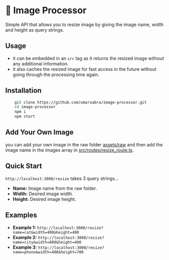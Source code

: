 # 💎 Image Processor

Simple API that allows you to resize image by giving the image name, width and height as query strings.

## Usage

- it can be embedded in an `src` tag as it returns the resized image without any additional information.
- it also caches the resized image for fast access in the future without going through the processing time again.

## Installation

```bash
    git clone https://github.com/umarsabra/image-processor.git
    cd image-processor
    npm i
    npm start
```

## Add Your Own Image

you can add your own image in the raw folder [assets/raw](https://github.com/umarsabra/image-processor/tree/main/assets/raw) and then add the image name in the images array in [src/routes/resize_route.ts](https://github.com/umarsabra/image-processor/blob/main/src/routes/resize_route.ts).

## Quick Start

`http://localhost:3000/resize` takes 3 query strings...

- **Name:** Image name from the raw folder.
- **Width:** Desired image width.
- **Height:** Desired image height.

## Examples

- **Example 1:** `http://localhost:3000/resize?name=cat&width=400&height=400`
- **Example 2:** `http://localhost:3000/resize?name=city&width=800&height=400`
- **Example 3:** `http://localhost:3000/resize?name=phone&width=400&height=700`
